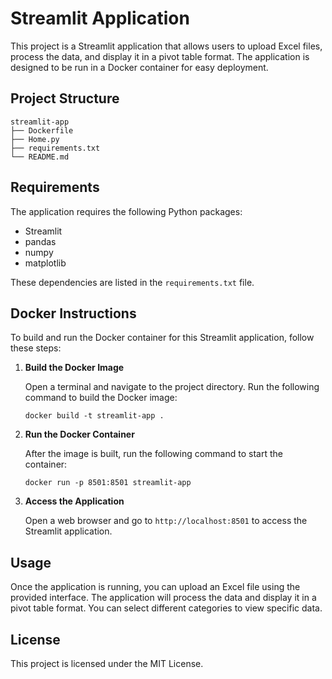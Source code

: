 # Streamlit Application

This project is a Streamlit application that allows users to upload Excel files, process the data, and display it in a pivot table format. The application is designed to be run in a Docker container for easy deployment.

## Project Structure

```
streamlit-app
├── Dockerfile
├── Home.py
├── requirements.txt
└── README.md
```

## Requirements

The application requires the following Python packages:

- Streamlit
- pandas
- numpy
- matplotlib

These dependencies are listed in the `requirements.txt` file.

## Docker Instructions

To build and run the Docker container for this Streamlit application, follow these steps:

1. **Build the Docker Image**

   Open a terminal and navigate to the project directory. Run the following command to build the Docker image:

   ```
   docker build -t streamlit-app .
   ```

2. **Run the Docker Container**

   After the image is built, run the following command to start the container:

   ```
   docker run -p 8501:8501 streamlit-app
   ```

3. **Access the Application**

   Open a web browser and go to `http://localhost:8501` to access the Streamlit application.

## Usage

Once the application is running, you can upload an Excel file using the provided interface. The application will process the data and display it in a pivot table format. You can select different categories to view specific data.

## License

This project is licensed under the MIT License.